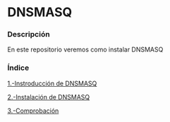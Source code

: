 # DNSMASQ

### Descripción
En este repositorio veremos como instalar DNSMASQ

### Índice
[1.-Instroducción de DNSMASQ](Introduccion.md)

[2.-Instalación de DNSMASQ](Instalacion.md)

[3.-Comprobación](Comprobacion.md)
